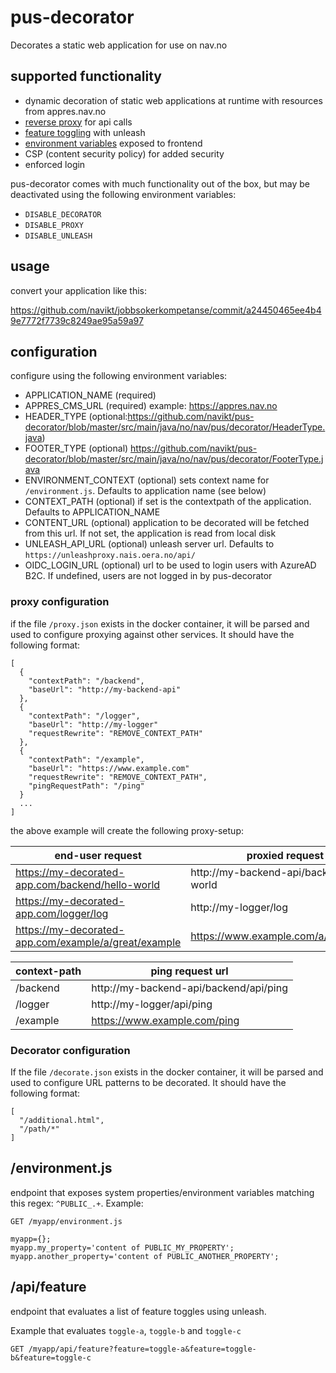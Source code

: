 # pus-decorator
Decorates a static web application for use on nav.no

## supported functionality
 - dynamic decoration of static web applications at runtime with resources from appres.nav.no
 - [reverse proxy](https://github.com/navikt/pus-decorator#proxy-configuration) for api calls
 - [feature toggling](https://github.com/navikt/pus-decorator#apifeature) with unleash
 - [environment variables](https://github.com/navikt/pus-decorator#environmentjs) exposed to frontend
 - CSP (content security policy) for added security
 - enforced login

pus-decorator comes with much functionality out of the box, but may be deactivated using the following environment variables:
 - `DISABLE_DECORATOR`
 - `DISABLE_PROXY`
 - `DISABLE_UNLEASH`


## usage
convert your application like this:

https://github.com/navikt/jobbsokerkompetanse/commit/a24450465ee4b49e7772f7739c8249ae95a59a97


## configuration
configure using the following environment variables:
 - APPLICATION_NAME (required)
 - APPRES_CMS_URL (required) example: https://appres.nav.no
 - HEADER_TYPE (optional:https://github.com/navikt/pus-decorator/blob/master/src/main/java/no/nav/pus/decorator/HeaderType.java)
 - FOOTER_TYPE (optional)
 https://github.com/navikt/pus-decorator/blob/master/src/main/java/no/nav/pus/decorator/FooterType.java
 - ENVIRONMENT_CONTEXT (optional) sets context name for `/environment.js`. Defaults to application name (see below)
 - CONTEXT_PATH (optional) if set is the contextpath of the application. Defaults to APPLICATION_NAME
 - CONTENT_URL (optional) application to be decorated will be fetched from this url. If not set, the application is read from local disk
 - UNLEASH_API_URL (optional) unleash server url. Defaults to `https://unleashproxy.nais.oera.no/api/`
 - OIDC_LOGIN_URL (optional) url to be used to login users with AzureAD B2C. If undefined, users are not logged in by pus-decorator 
 
### proxy configuration
if the file `/proxy.json` exists in the docker container, it will be parsed and used to configure proxying against other services. It should have the following format:
```
[
  {
    "contextPath": "/backend",
    "baseUrl": "http://my-backend-api"
  },
  {
    "contextPath": "/logger",
    "baseUrl": "http://my-logger"
    "requestRewrite": "REMOVE_CONTEXT_PATH"
  },
  {
    "contextPath": "/example",
    "baseUrl": "https://www.example.com"
    "requestRewrite": "REMOVE_CONTEXT_PATH",
    "pingRequestPath": "/ping" 
  }
  ...
]
```
the above example will create the following proxy-setup:

| end-user request                                         | proxied request url                       |
|----------------------------------------------------------|-------------------------------------------|
| https://my-decorated-app.com/backend/hello-world         | http://my-backend-api/backend/hello-world |
| https://my-decorated-app.com/logger/log                  | http://my-logger/log                      |
| https://my-decorated-app.com/example/a/great/example     | https://www.example.com/a/great/example   |


| context-path | ping request url                       |
|--------------|----------------------------------------|
| /backend     | http://my-backend-api/backend/api/ping |
| /logger      | http://my-logger/api/ping              |
| /example     | https://www.example.com/ping           |


### Decorator configuration
If the file `/decorate.json` exists in the docker container, it will be parsed and used to configure URL patterns to be decorated.
It should have the following format:
```
[
  "/additional.html",
  "/path/*"
]
``` 

 
## /environment.js
endpoint that exposes system properties/environment variables matching this regex: `^PUBLIC_.+`. Example:

```
GET /myapp/environment.js

myapp={};
myapp.my_property='content of PUBLIC_MY_PROPERTY';
myapp.another_property='content of PUBLIC_ANOTHER_PROPERTY';
```


## /api/feature
endpoint that evaluates a list of feature toggles using unleash.

Example that evaluates `toggle-a`, `toggle-b` and `toggle-c`
```
GET /myapp/api/feature?feature=toggle-a&feature=toggle-b&feature=toggle-c
```